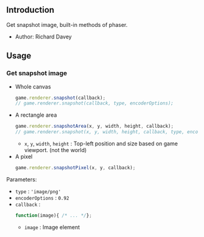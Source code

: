## Introduction

Get snapshot image, built-in methods of phaser.

- Author: Richard Davey

## Usage

### Get snapshot image

- Whole canvas
    ```javascript
    game.renderer.snapshot(callback);
    // game.renderer.snapshot(callback, type, encoderOptions);
    ```
- A rectangle area
    ```javascript
    game.renderer.snapshotArea(x, y, width, height, callback);
    // game.renderer.snapshot(x, y, width, height, callback, type, encoderOptions);
    ```
    - `x`, `y`, `width`, `height` : Top-left position and size based on game viewport. (not the world)
- A pixel
    ```javascript
    game.renderer.snapshotPixel(x, y, callback);
    ```

Parameters:

- `type` : `'image/png'`
- `encoderOptions` : `0.92`
- `callback` :
    ```javascript
    function(image){ /* ... */};
    ```
    - `image` : Image element